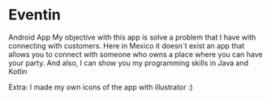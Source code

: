 # Eventin
Android App 
My objective with this app is solve a problem that I have with connecting with customers. 
Here in Mexico it doesn´t exist an app that allows you to connect with someone who owns a place where you can have your party. 
And also, I can show you my programming skills in Java and Kotlin

Extra: I made my own icons of the app with illustrator :)
